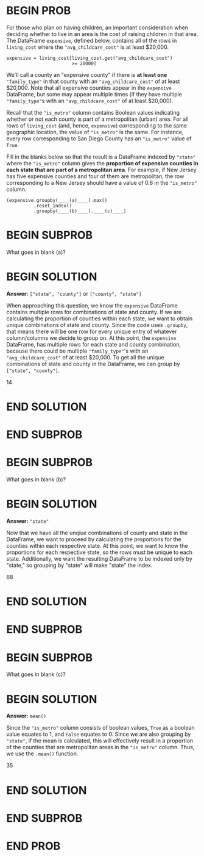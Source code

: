 # BEGIN PROB

For those who plan on having children, an important consideration when
deciding whether to live in an area is the cost of raising children in
that area. The DataFrame `expensive`, defined below, contains all of the
rows in `living_cost` where the `"avg_childcare_cost"` is at least
\$20,000.

    expensive = living_cost[living_cost.get("avg_childcare_cost") 
                            >= 20000]

We'll call a county an "expensive county\" if there is **at least one**
`"family_type"` in that county with an `"avg_childcare_cost"` of at
least \$20,000. Note that all expensive counties appear in the
`expensive` DataFrame, but some may appear multiple times (if they have
multiple `"family_type"`s with an `"avg_childcare_cost"` of at least
\$20,000).

Recall that the `"is_metro"` column contains Boolean values indicating
whether or not each county is part of a metropolitan (urban) area. For
all rows of `living_cost` (and, hence, `expensive`) corresponding to the
same geographic location, the value of `"is_metro"` is the same. For
instance, every row corresponding to San Diego County has an
`"is_metro"` value of `True`.

Fill in the blanks below so that the result is a DataFrame indexed by
`"state"` where the `"is_metro"` column gives the **proportion of
expensive counties in each state that are part of a metropolitan area**.
For example, if New Jersey has five expensive counties and four of them
are metropolitan, the row corresponding to a New Jersey should have a
value of 0.8 in the `"is_metro"` column.

    (expensive.groupby(____(a)____).max()
              .reset_index()
              .groupby(____(b)____).____(c)____)

# BEGIN SUBPROB

What goes in blank (a)?

# BEGIN SOLUTION

**Answer:** `["state", "county"]` or `["county", "state"]`

When approaching this question, we know the `expensive` DataFrame contains multiple rows for combinations of state and county.  If we are calculating the proportion of counties within each state, we want to obtain unique combinations of state and county. Since the code uses `.groupby`, that means there will be one row for every unique entry of whatever column/columns we decide to group on.  At this point, the `expensive` DataFrame, has multiple rows for each state and county combination, because there could be multiple `"family_type"`'s with an `"avg_childcare_cost"` of at least \$20,000. To get all the unique combinations of state and county in the DataFrame, we can group by `["state", "county"]`.

<average>14</average>

# END SOLUTION

# END SUBPROB

# BEGIN SUBPROB

What goes in blank (b)?

# BEGIN SOLUTION

**Answer:** `"state"`

Now that we have all the unqiue combinations of county and state in the DataFrame, we want to proceed by calculating the proportions for the counties within each respective state. At this point, we want to know the proportions for each respective state, so the rows must be unique to each state.  Additionally, we want the resulting DataFrame to be indexed only by "state," so grouping by "state" will make "state" the index.

<average>68</average>


# END SOLUTION

# END SUBPROB

# BEGIN SUBPROB

What goes in blank (c)?

# BEGIN SOLUTION

**Answer:** `mean()`

Since the `"is_metro"` column consists of boolean values, `True` as a boolean value equates to 1, and `False` equates to 0.  Since we are also grouping by `"state"`, if the mean is calculated, this will effectively result in a proportion of the counties that are metropolitan areas in the `"is_metro"` column. Thus, we use the `.mean()` function.

<average>35</average>

# END SOLUTION

# END SUBPROB

# END PROB
